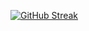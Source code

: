 [![GitHub Streak](https://streak-stats.demolab.com?user=robsonmatos1989&theme=dark&hide_border=true&date_format=j%2Fn%5B%2FY%5D)](https://git.io/streak-stats)
